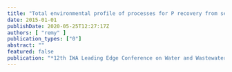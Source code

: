 ```yaml
---
title: "Total environmental profile of processes for P recovery from sewage sludge, liquor or ash with LCA"
date: 2015-01-01
publishDate: 2020-05-25T12:27:17Z
authors: [ "remy" ]
publication_types: ["0"]
abstract: ""
featured: false
publication: "*12th IWA Leading Edge Conference on Water and Wastewater Technologies*"
---
```


